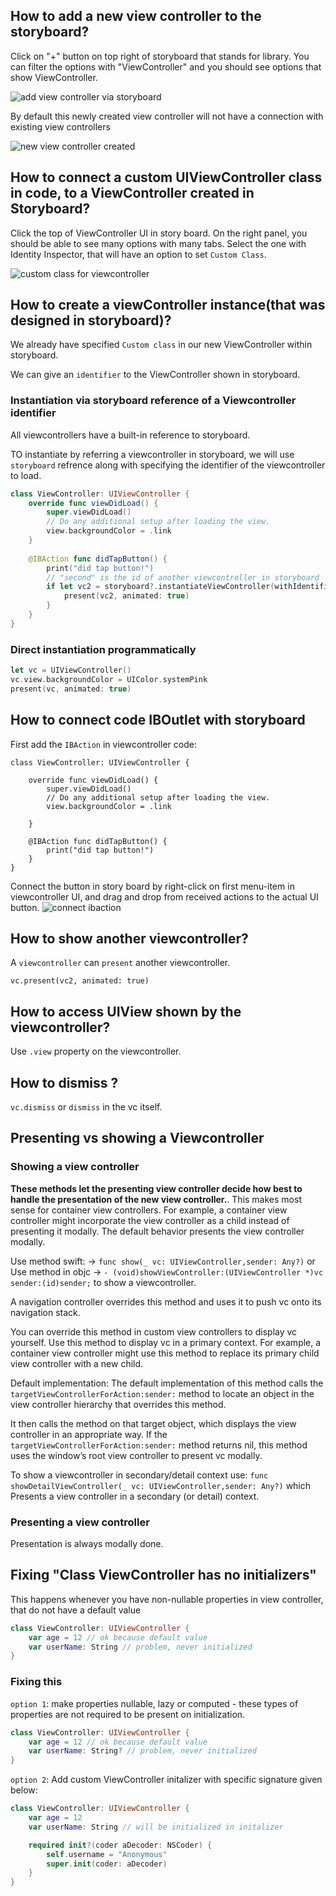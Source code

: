 
## How to add a new view controller to the storyboard?

Click on "+" button on top right of storyboard that stands for library.
You can filter the options with "ViewController" and you should see options that show ViewController.


![add view controller via storyboard](../images/addviewcontrollerviastoryboard.png)

By default this newly created view controller will not have a connection with existing view controllers

![new view controller created](../images/newviewcontrollercreated.png)


## How to connect a custom UIViewController class in code, to a ViewController created in Storyboard?

Click the top of ViewController UI in story board.
On the right panel, you should be able to see many options with many tabs.
Select the one with Identity Inspector, that will have an option to set `Custom Class`.

![custom class for viewcontroller](../images/customclassforviewcontroller.png)

## How to create a viewController instance(that was designed in storyboard)?

We already have specified `Custom class` in our new ViewController within storyboard.

We can give an `identifier` to the ViewController shown in storyboard.

### Instantiation via storyboard reference of a Viewcontroller identifier

All viewcontrollers have a built-in reference to storyboard.

TO instantiate by referring a viewcontroller in storyboard, we will use `storyboard` refrence along with specifying the identifier of the viewcontroller to load.

```swift
class ViewController: UIViewController {
    override func viewDidLoad() {
        super.viewDidLoad()
        // Do any additional setup after loading the view.
        view.backgroundColor = .link
    }
    
    @IBAction func didTapButton() {
        print("did tap button!")
        // "second" is the id of another viewcontroller in storyboard
        if let vc2 = storyboard?.instantiateViewController(withIdentifier: "second") as? SecondViewController {
            present(vc2, animated: true)
        }
    }
}
```

### Direct instantiation programmatically

```swift
let vc = UIViewController()
vc.view.backgroundColor = UIColor.systemPink
present(vc, animated: true)
```

## How to connect code IBOutlet with storyboard

First add the `IBAction` in viewcontroller code:
```
class ViewController: UIViewController {

    override func viewDidLoad() {
        super.viewDidLoad()
        // Do any additional setup after loading the view.
        view.backgroundColor = .link
        
    }
    
    @IBAction func didTapButton() {
        print("did tap button!")
    }
}
```

Connect the button in story board by right-click on first menu-item in viewcontroller UI,
and drag and drop from received actions to the actual UI button.
![connect ibaction](../imagees/../images/viewcontrolleroptions.png)

## How to show another viewcontroller?

A `viewcontroller` can `present` another viewcontroller.

`vc.present(vc2, animated: true)`


## How to access UIView shown by the viewcontroller?

Use `.view` property on the viewcontroller.

## How to dismiss ?

`vc.dismiss` or `dismiss` in the vc itself.


## Presenting vs showing a Viewcontroller

### Showing a view controller

**These methods let the presenting view controller decide how best to handle the presentation of the new view controller.**. This makes most sense for container view controllers. For example, a container view controller might incorporate the view controller as a child instead of presenting it modally. The default behavior presents the view controller modally.

Use method swift: -> `func show(_ vc: UIViewController,sender: Any?)`
or Use method in objc -> `- (void)showViewController:(UIViewController *)vc sender:(id)sender;` to show a viewcontroller.

A navigation controller overrides this method and uses it to push vc onto its navigation stack. 

You can override this method in custom view controllers to display vc yourself. Use this method to display vc in a primary context. For example, a container view controller might use this method to replace its primary child view controller with a new child.

Default implementation: The default implementation of this method calls the `targetViewControllerForAction:sender:` method to locate an object in the view controller hierarchy that overrides this method. 

It then calls the method on that target object, which displays the view controller in an appropriate way. If the `targetViewControllerForAction:sender:` method returns nil, this method uses the window’s root view controller to present vc modally.

To show a viewcontroller in secondary/detail context use: `func showDetailViewController(_ vc: UIViewController,sender: Any?)` which Presents a view controller in a secondary (or detail) context.

### Presenting a view controller

Presentation is always modally done.


## Fixing "Class ViewController has no initializers"

This happens whenever you have non-nullable properties in view controller, that do not have a default value

```swift
class ViewController: UIViewController {
    var age = 12 // ok because default value
    var userName: String // problem, never initialized
}
```

### Fixing this

`option 1`: make properties nullable, lazy or computed - these types of properties are not required to be present on initialization.
```swift
class ViewController: UIViewController {
    var age = 12 // ok because default value
    var userName: String? // problem, never initialized
}
```

`option 2`: Add custom ViewController initalizer with specific signature given below:
```swift
class ViewController: UIViewController {
    var age = 12
    var userName: String // will be initialized in initalizer

    required init?(coder aDecoder: NSCoder) {
        self.username = "Anonymous"
        super.init(coder: aDecoder)
    }
}
```